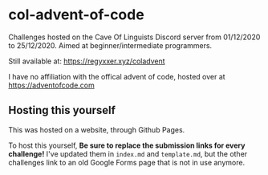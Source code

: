 # col-advent-of-code
Challenges hosted on the Cave Of Linguists Discord server from 01/12/2020 to 25/12/2020. Aimed at beginner/intermediate programmers.

Still available at: https://regyxxer.xyz/coladvent

I have no affiliation with the offical advent of code, hosted over at https://adventofcode.com


## Hosting this yourself

This was hosted on a website, through Github Pages.

To host this yourself, **Be sure to replace the submission links for every challenge!** I've updated them in `index.md` and `template.md`, but the other challenges link to an old Google Forms page that is not in use anymore.
